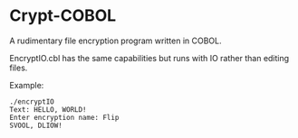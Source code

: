 # Crypt-COBOL
A rudimentary file encryption program written in COBOL.

EncryptIO.cbl has the same capabilities but runs with IO rather than editing files.

Example:
```
./encryptIO
Text: HELLO, WORLD!
Enter encryption name: Flip
SVOOL, DLIOW!
```
